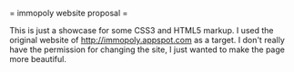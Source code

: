= immopoly website proposal =

This is just a showcase for some CSS3 and HTML5 markup. I used the original website of http://immopoly.appspot.com as a target. 
I don't really have the permission for changing the site, I just wanted to make the page more beautiful.